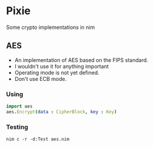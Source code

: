 # Pixie
Some crypto implementations in nim

## AES
- An implementation of AES based on the FIPS standard.
- I wouldn't use it for anything important
- Operating mode is not yet defined.
- Don't use ECB mode.

### Using
```nim
import aes
aes.Encrypt(data : CipherBlock, key : Key)
```

### Testing
`nim c -r -d:Test aes.nim`
